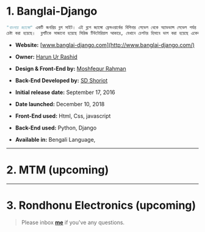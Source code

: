 # 1. Banglai-Django 

```python
"বাংলায় জ্যাঙ্গো" একটি জনপ্রিয় ব্লগ সাইট। এই ব্লগে জ্যাঙ্গো ফ্রেমওয়ার্কের বিগিনার লেভেল থেকে অ্যাডভান্স লেভেল পর্যন্ত সবকিছু বাংলায় তুলে ধরার 
চেষ্টা করা হয়েছে।  ব্লগটিকে সাজানো হয়েছে সিরিজ টিউটোরিয়াল আকারে, যেখানে চেপটার হিসাবে ভাগ করা হয়েছে একেকটি অধ্যায়কে।
```

* **Website:** [www.banglai-django.com](http://www.banglai-django.com/)

* **Owner:** [Harun Ur Rashid](https://www.facebook.com/Harun.m.r)

* **Design & Front-End by:** [Moshfequr Rahman](https://www.facebook.com/mushfequrr1) 

* **Back-End Developed by:** [SD Shoriot](https://www.facebook.com/shoriot)

* **Initial release date:** September 17, 2016

* **Date launched:** December 10, 2018

* **Front-End used:**  Html, Css, javascript

* **Back-End used:** Python, Django


* **Available in:** Bengali Language,

---


# 2. MTM (upcoming)


---

# 3. Rondhonu Electronics (upcoming)


> Please inbox **[me](https://www.facebook.com/shoriot)** if you've any questions.